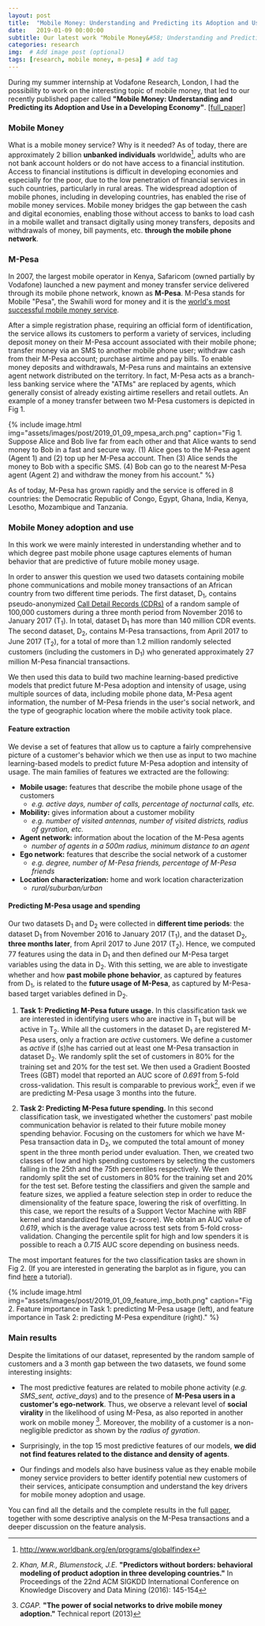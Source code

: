 ```yaml
---
layout: post
title:  "Mobile Money: Understanding and Predicting its Adoption and Use in a Developing Economy"
date:   2019-01-09 00:00:00
subtitle: Our latest work "Mobile Money&#58; Understanding and Predicting its Adoption and Use in a Developing Economy" published in PACM on Interactive, Mobile, Wearable and Ubiquitous Technologies (IMWUT)
categories: research
img:  # Add image post (optional)
tags: [research, mobile money, m-pesa] # add tag
---
```


During my summer internship at Vodafone Research, London, I had the possibility to work on the interesting topic of mobile money, that led to our recently published paper called **"Mobile Money: Understanding and Predicting its Adoption and Use in a Developing Economy"**. [[full_paper]][imwut-mobile]

### Mobile Money
What is a mobile money service? Why is it needed? As of today, there are approximately 2 billion **unbanked individuals** worldwide[^1], adults who are not bank account holders or do not have access to a financial institution. Access to financial institutions is difficult in developing economies and especially for the poor, due to the low penetration of financial services in such countries, particularly in rural areas. 
The widespread adoption of mobile phones, including in developing countries, has enabled the rise of mobile money services. Mobile money bridges the gap between the cash and digital economies, enabling those without access to banks to load cash in a mobile wallet and transact digitally using money transfers, deposits and withdrawals of money, bill payments, etc. **through the mobile phone network**.

### M-Pesa
In 2007, the largest mobile operator in Kenya, Safaricom (owned partially by Vodafone) launched a new payment and money transfer service delivered through its mobile phone network, known as **M-Pesa**. M-Pesa stands for Mobile "Pesa", the Swahili word for money and it is the [world's most successful mobile money service][mpesa].

After a simple registration phase, requiring an official form of identification, the service allows its customers to perform a variety of services, including deposit money on their M-Pesa account associated with their mobile phone; transfer money via an SMS to another mobile phone user; withdraw cash from their M-Pesa account; purchase airtime and pay bills. To enable money deposits and withdrawals, M-Pesa runs and maintains an extensive agent network distributed on the territory. In fact, M-Pesa acts as a branch-less banking service where the "ATMs" are replaced by agents, which generally consist of already existing airtime resellers and retail outlets. An example of a money transfer between two M-Pesa customers is depicted in Fig 1.

{% include image.html
   img="assets/images/post/2019_01_09_mpesa_arch.png"
   caption="Fig 1. Suppose Alice and Bob live far from each other and that Alice wants to send money to Bob in a fast and secure way. 
   (1) Alice goes to the M-Pesa agent (Agent 1) and (2) top up her M-Pesa account. Then (3) Alice sends the money to Bob with a specific SMS. (4) Bob can go to the nearest M-Pesa agent (Agent 2) and withdraw the money from his account."
%}

As of today, M-Pesa has grown rapidly and the service is offered in 8 countries: the Democratic Republic of Congo, Egypt, Ghana, India, Kenya, Lesotho, Mozambique and Tanzania. 

### Mobile Money adoption and use

In this work we were mainly interested in understanding whether and to which degree past mobile phone usage captures elements of human behavior that are predictive of future mobile money usage.

In order to answer this question we used two datasets containing mobile phone communications and mobile money transactions of an African country from two different time periods. The first dataset, D<sub>1</sub>, contains pseudo-anonymized [Call Detail Records (CDRs)](https://en.wikipedia.org/wiki/Call_detail_record) of a random sample of 100,000 customers during a three month period from November 2016 to January 2017 (T<sub>1</sub>). In total, dataset D<sub>1</sub> has more than 140 million CDR events. 
The second dataset, D<sub>2</sub>, contains M-Pesa transactions, from April 2017 to June 2017 (T<sub>2</sub>), for a total of more than 1.2 million randomly selected customers (including the customers in D<sub>1</sub>) who generated approximately 27 million M-Pesa financial transactions.

We then used this data to build two machine learning-based predictive models that predict future M-Pesa adoption and intensity of usage, using multiple sources of data, including mobile phone data, M-Pesa agent information, the number of M-Pesa friends in the user's social network, and the type of geographic location where the mobile activity took place.

#### Feature extraction
We devise a set of features that allow us to capture a fairly comprehensive picture of a customer's behavior which we then use as input to two machine learning-based models to predict future M-Pesa adoption and intensity of usage. The main families of features we extracted are the following:

* **Mobile usage:** features that describe the mobile phone usage of the customers
   * *e.g. active days, number of calls, percentage of nocturnal calls, etc.*
* **Mobility:** gives information about a customer mobility
   * *e.g. number of visited antennas, number of visited districts, radius of gyration, etc.*
* **Agent network:** information about the location of the M-Pesa agents
   * *number of agents in a 500m radius, minimum distance to an agent*
* **Ego network:** features that describe the social network of a customer
   * *e.g. degree, number of M-Pesa friends, percentage of M-Pesa friends*
* **Location characterization:** home and work location characterization
   * *rural/suburban/urban*

#### Predicting M-Pesa usage and spending
Our two datasets D<sub>1</sub> and D<sub>2</sub> were collected in **different time periods**: the dataset D<sub>1</sub> from November 2016 to January 2017 (T<sub>1</sub>), and the dataset D<sub>2</sub>, **three months later**, from April 2017 to June 2017 (T<sub>2</sub>).
Hence, we computed 77 features using the data in D<sub>1</sub> and then defined our M-Pesa target variables using the data in D<sub>2</sub>. With this setting, we are able to investigate whether and how **past mobile phone behavior**, as captured by features from D<sub>1</sub>, is related to the **future usage of M-Pesa**, as captured by M-Pesa-based target variables defined in D<sub>2</sub>. 

1. **Task 1: Predicting M-Pesa future usage.** In this classification task we are interested in identifying users who are inactive in T<sub>1</sub> but will be active in T<sub>2</sub>. While all the customers in the dataset D<sub>1</sub> are registered M-Pesa users, only a fraction are *active* customers. We define a customer as *active* if (s)he has carried out at least one M-Pesa transaction in dataset D<sub>2</sub>. We randomly split the set of customers in 80% for the training set and 20% for the test set. We then used a Gradient Boosted Trees (GBT) model that reported an AUC score of *0.691* from 5-fold cross-validation. This result is comparable to previous work[^2], even if we are predicting M-Pesa usage 3 months into the future.

2. **Task 2: Predicting M-Pesa future spending.** In this second classification task, we investigated whether the customers' past mobile communication behavior is related to their future mobile money spending behavior. Focusing on the customers for which we have M-Pesa transaction data in D<sub>2</sub>, we computed the total amount of money spent in the three month period under evaluation. Then, we created two classes of low and high spending customers by selecting the customers falling in the 25th and the 75th percentiles respectively. We then randomly split the set of customers in 80% for the training set and 20% for the test set. Before testing the classifiers and given the sample and feature sizes, we applied a feature selection step in order to reduce the dimensionality of the feature space, lowering the risk of overfitting. In this case, we report the results of a Support Vector Machine with RBF kernel and standardized features (z-score). We obtain an AUC value of *0.619*, which is the average value across test sets from 5-fold cross-validation.
Changing the percentile split for high and low spenders it is possible to reach a *0.715* AUC score depending on business needs.

The most important features for the two classification tasks are shown in Fig 2. (If you are interested in generating the barplot as in figure, you can find [here][beautiful-barplot] a tutorial).

{% include image.html
   img="assets/images/post/2019_01_09_feature_imp_both.png"
   caption="Fig 2. Feature importance in Task 1: predicting M-Pesa usage (left), and feature importance in Task 2: predicting M-Pesa expenditure (right)."
%}

### Main results
Despite the limitations of our dataset, represented by the random sample of customers and a 3 month gap between the two datasets, we found some interesting insights:

* The most predictive features are related to mobile phone activity (*e.g. SMS_sent, active_days*) and to the presence of **M-Pesa users in a customer's ego-network**. Thus, we observe a relevant level of **social virality** in the likelihood of using M-Pesa, as also reported in another work on mobile money [^3]. Moreover, the mobility of a customer is a non-negligible predictor as shown by the *radius of gyration*.

* Surprisingly, in the top 15 most predictive features of our models, **we did not find features related to the distance and density of agents**.

* Our findings and models also have business value as they enable mobile money service providers to better identify potential new customers of their services, anticipate consumption and understand the key drivers for mobile money adoption and usage. 

You can find all the details and the complete results in the full [paper][imwut-mobile], together with some descriptive analysis on the M-Pesa transactions and a deeper discussion on the feature analysis.



[^1]: http://www.worldbank.org/en/programs/globalfindex

[^2]: *Khan, M.R., Blumenstock, J.E.* **"Predictors without borders: behavioral modeling of product adoption in three developing countries."** In Proceedings of the 22nd ACM SIGKDD International Conference on Knowledge Discovery and Data Mining (2016): 145-154

[^3]: *CGAP.* **"The power of social networks to drive mobile money adoption."** Technical report (2013)


[mpesa]: https://www.vodafone.com/content/index/what/m-pesa.html
[beautiful-barplot]: https://scentellegher.github.io/visualization/2018/10/10/beautiful-bar-plots-matplotlib.html
[imwut-mobile]: https://scentellegher.github.io/assets/docs/centellegher2018mobile.pdf